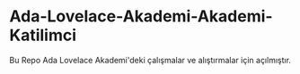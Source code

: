 # Ada-Lovelace-Akademi-Akademi-Katilimci
Bu Repo Ada Lovelace Akademi'deki çalışmalar ve alıştırmalar için açılmıştır.
